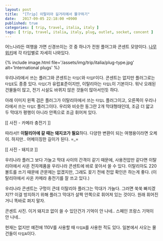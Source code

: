```yaml
---
layout: post
title:  "[Trip] 이탈리아 길거리에서 물구하기"
date:   2017-09-05 22:18:00 +0900
published: true
categories: [ trip, travel, italia, italy ]
tags: [ trip, travel, italia, italy, plug, outlet, socket, concent ]
---
```


어느나라든 여행을 가면 신경쓰이는 것 중 하나가 전원 플어그와 콘센트 모양이다. [나무위키](https://namu.wiki/w/%EB%8B%A8%EC%9E%90/%EC%A0%84%EC%9B%90)에 각 타입별로 자세히 나와있다.

{% include image.html file='/assets/img/trip/italia/plug-type.jpg' alt='International plugs' %}

우리나라에서 쓰는 플러그와 콘센트는 `타입C`와 `타입F`이다. 콘센트는 없지만 플러그로는 `타입E`도 종종 있다. `타입C`가 유럽표준이지만, 이탈리아는 `타입L`이 기본이다. 워낙 오래된 건물들이 많고, 전기 시설도 바뀌지 않은 것들이 많아서인듯 하다.

아래 이미지 왼쪽 검은 플러그가 이탈리아에서 쓰는 `타입L` 플러그이고, 오른쪽이 우리나라에서 쓰는 `타입C` 플러그이다. 우리와 비슷한 동그란 2개 막대형태인데, 조금 더 얇고 두 막대가 평행이 아니라 안쪽으로 조금 휘어져 있다.

[[ 사진 - 카메라 충전기 ]]

따라서!! **이탈리아에 갈 때는 돼지코가 필요**하다. 다양한 변환이 되는 여행용이라면 오케이. 하지만.. 어메이징한 길이가 된다. =_=

[[ 사진 - 돼지코 ]]

우리나라 플러그 보다 가늘고 막대 사이의 간격이 같기 때문에, 사용전압만 같다면 이탈리아에서 사온 전자제품을 우리나라 콘센트에 바로 꽂아서 쓸 수 있다. 이탈리아도 220 볼트를 쓰기 때문에 큰문제는 없겠지만, 그래도 꽂기 전에 전압 확인은 하는게 좋다. (이탈리아에서 사온 카메라 충전기를 잘 쓰고 있다.)

우리나라 콘센트는 구멍이 큰데 이탈리아 플러그는 막대가 가늘다. 그러면 쑥쑥 빠지겠지?? 이걸 방지하기 위해 플러그 막대가 살짝 안쪽으로 휘어져 있는 것이다. 원래 휘어진거니 똑바로 펴지 말자.


콘센트 사진. 이거 돼지코 없이 쓸 수 있던건가 기억이 안 나네..
스페인 프랑스 기억이 안 나네..




현재는 없지만 예전에 110V를 사용할 때 `타입A`를 사용한 적도 있다. 일본에서 사오는 물건들이 `타입A`이다.
